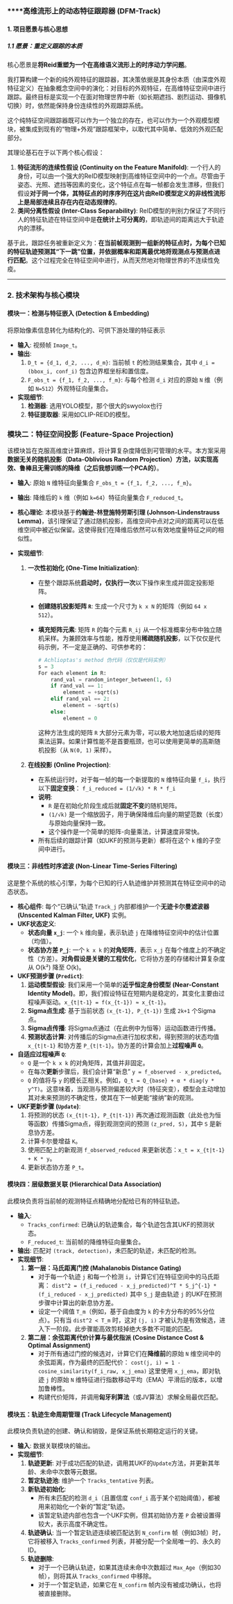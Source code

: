 ### ****高维流形上的动态特征跟踪器 (DFM-Track)

#### **1. 项目愿景与核心思想**

##### **1.1 愿景：重定义跟踪的本质**

核心愿景是**将Reid重塑为一个在高维语义流形上的时序动力学问题**。

我打算构建一个新的纯外观特征的跟踪器，其决策依据是其身份本质（由深度外观特征定义）在抽象概念空间中的演化：对目标的外观特征，在高维特征空间中进行跟踪。最终目标是实现一个在面对物理世界中断（如长期遮挡、剧烈运动、摄像机切换）时，依然能保持身份连续性的外观跟踪系统。

这个纯特征空间跟踪器既可以作为一个独立的存在，也可以作为一个外观模型模块，被集成到现有的“物理+外观”跟踪框架中，以取代其中简单、低效的外观匹配部分。

其理论基石在于以下两个核心假设：

1. **特征流形的连续性假设 (Continuity on the Feature Manifold)**: 一个行人的身份，可以由一个强大的ReID模型映射到高维特征空间中的一个点。尽管由于姿态、光照、遮挡等因素的变化，这个特征点在每一帧都会发生漂移，但我们假设**对于同一个体，其特征点的时序序列在这片由ReID模型定义的非线性流形上是局部连续且存在内在动态规律的**。
2. **类间分离性假设 (Inter-Class Separability)**: ReID模型的判别力保证了不同行人的特征轨迹在特征空间中是**在统计上可分离的**，即轨迹间的距离远大于轨迹内的漂移。

基于此，跟踪任务被重新定义为：**在当前帧观测到一组新的特征点时，为每个已知的特征轨迹预测其“下一跳”位置，并依据概率和距离最优地将观测点与预测点进行匹配**。这个过程完全在特征空间中进行，从而天然地对物理世界的不连续性免疫。

------

### **2. 技术架构与核心模块**

#### **模块一：检测与特征嵌入 (Detection & Embedding)**

将原始像素信息转化为结构化的、可供下游处理的特征表示

- **输入**: 视频帧 `Image_t`。
- **输出**:
  1. `D_t = {d_1, d_2, ..., d_m}`: 当前帧 `t` 的检测结果集合，其中 `d_i = (bbox_i, conf_i)` 包含边界框坐标和置信度。
  2. `F_obs_t = {f_1, f_2, ..., f_m}`: 与每个检测 `d_i` 对应的原始 `N` 维（例如 `N=512`）外观特征向量集合。
- **实现细节**:
  1. **检测器**: 选用YOLO模型，那个很大的swyolox也行
  2. **特征提取器**: 采用如CLIP-REID的模型。

### **模块二：特征空间投影 (Feature-Space Projection)**

该模块旨在克服高维度计算麻烦，将计算复杂度降低到可管理的水平。本方案采用**数据无关的随机投影（Data-Oblivious Random Projection）**方法，以实现高效、鲁棒且无需训练的降维**（之后我想训练一个PCA的）**。

- **输入**: 原始 `N` 维特征向量集合 `F_obs_t = {f_1, f_2, ..., f_m}`。

- **输出**: 降维后的 `k` 维（例如 `k=64`）特征向量集合 `F_reduced_t`。

- **核心理论**: 本模块基于**约翰逊-林登施特劳斯引理 (Johnson-Lindenstrauss Lemma)**，该引理保证了通过随机投影，高维空间中点对之间的距离可以在低维空间中被近似保留。这使得我们在降维后依然可以有效地度量特征之间的相似性。

- **实现细节**:

  1. **一次性初始化 (One-Time Initialization)**:

     - 在整个跟踪系统**启动时，仅执行一次**以下操作来生成并固定投影矩阵。

     - **创建随机投影矩阵 `R`**: 生成一个尺寸为 `k x N` 的矩阵（例如 `64 x 512`）。

     - **填充矩阵元素**: 矩阵 `R` 的每个元素 `R_ij` 从一个标准概率分布中独立随机采样。为兼顾效率与性能，推荐使用**稀疏随机投影**，以下仅仅是代码示例，不一定是正确的、可供参考的：

       ```python
       # Achlioptas's method 伪代码（仅仅是代码实例）
       s = 3
       For each element in R:
           rand_val = random_integer_between(1, 6)
           if rand_val == 1:
               element = +sqrt(s)
           elif rand_val == 2:
               element = -sqrt(s)
           else:
               element = 0
       ```

       这种方法生成的矩阵 `R` 大部分元素为零，可以极大地加速后续的矩阵乘法运算。如果计算性能不是首要瓶颈，也可以使用更简单的高斯随机投影（从 `N(0, 1)` 采样）。

  2. **在线投影 (Online Projection)**:

     - 在系统运行时，对于每一帧的每一个新提取的 `N` 维特征向量 `f_i`，执行以下**固定变换**：
       `f_i_reduced = (1/√k) * R * f_i`
     - **说明**:
       - `R` 是在初始化阶段生成后就**固定不变**的随机矩阵。
       - `(1/√k)` 是一个缩放因子，用于确保降维后向量的期望范数（长度）与原始向量保持一致。
       - 这个操作是一个简单的矩阵-向量乘法，计算速度非常快。
     - 所有后续的跟踪计算（如UKF的预测与更新）都将在这个 `k` 维的子空间中进行。

#### **模块三：非线性时序滤波 (Non-Linear Time-Series Filtering)**

这是整个系统的核心引擎，为每个已知的行人轨迹维护并预测其在特征空间中的动态状态。

- **核心组件**: 每个“已确认”轨迹 `Track_j` 内部都维护一个**无迹卡尔曼滤波器 (Unscented Kalman Filter, UKF)** 实例。
- **UKF状态定义**:
  - **状态向量 `x_j`**: 一个 `k` 维向量，表示轨迹 `j` 在降维特征空间中的估计位置（均值）。
  - **状态协方差 `P_j`**: 一个 `k x k` 的**对角矩阵**，表示 `x_j` 在每个维度上的不确定性（方差）。**对角假设是关键的工程优化**，它将协方差的存储和计算复杂度从 O(k²) 降至 O(k)。
- **UKF预测步骤 (`Predict`)**:
  1. **运动模型假设**: 我们采用一个简单的**近乎恒定身份模型 (Near-Constant Identity Model)**。即，我们假设特征在短期内是稳定的，其变化主要由过程噪声驱动。`x_{t|t-1} = f(x_{t-1}) ≈ x_{t-1}`。
  2. **Sigma点生成**: 基于当前状态 `(x_{t-1}, P_{t-1})` 生成 `2k+1` 个Sigma点。
  3. **Sigma点传播**: 将Sigma点通过（在此例中为恒等）运动函数进行传播。
  4. **预测状态计算**: 对传播后的Sigma点进行加权求和，得到预测的状态均值 `x_{t|t-1}` 和协方差 `P_{t|t-1}`。协方差的计算会加上**过程噪声 `Q`**。
- **自适应过程噪声 `Q`**:
  - `Q` 是一个 `k x k` 的对角矩阵，其值并非固定。
  - 在每次**更新**步骤后，我们会计算“新息” `y = f_observed - x_predicted`。
  - `Q` 的值将与 `y` 的模长正相关。例如，`Q_t = Q_{base} + α * diag(y * y^T)`。这意味着，当观测与预测偏差较大时（特征突变），模型会主动增加其对未来预测的不确定性，使其在下一帧更能“接纳”新的观测。
- **UKF更新步骤 (`Update`)**:
  1. 将预测的状态 `(x_{t|t-1}, P_{t|t-1})` 再次通过观测函数（此处也为恒等函数）传播Sigma点，得到观测空间的预测 `(z_pred, S)`，其中 `S` 是新息协方差。
  2. 计算卡尔曼增益 `K`。
  3. 使用匹配上的新观测 `f_observed_reduced` 来更新状态：`x_t = x_{t|t-1} + K * y`。
  4. 更新状态协方差 `P_t`。

#### **模块四：层级数据关联 (Hierarchical Data Association)**

此模块负责将当前帧的观测特征点精确地分配给已有的特征轨迹。

- **输入**:
  - `Tracks_confirmed`: 已确认的轨迹集合，每个轨迹包含其UKF的预测状态。
  - `F_reduced_t`: 当前帧的降维特征向量集合。
- **输出**: 匹配对 `(track, detection)`，未匹配的轨迹，未匹配的检测。
- **实现细节**:
  1. **第一层：马氏距离门控 (Mahalanobis Distance Gating)**
     - 对于每一个轨迹 `j` 和每一个检测 `i`，计算它们在特征空间中的马氏距离：
       `dist^2 = (f_i_reduced - x_j_predicted)^T * S_j^{-1} * (f_i_reduced - x_j_predicted)`
       其中 `S_j` 是由轨迹 `j` 的UKF在预测步骤中计算出的新息协方差。
     - 设定一个阈值 `T_m`（例如，基于自由度为 `k` 的卡方分布的95%分位点）。只有当 `dist^2 < T_m` 时，这对 `(j, i)` 才被认为是有效候选，进入下一阶段。此步骤能高效剪枝掉绝大多数不可能的匹配。
  2. **第二层：余弦距离代价计算与最优指派 (Cosine Distance Cost & Optimal Assignment)**
     - 对于所有通过门控的候选对，计算它们在**降维前**的原始 `N` 维空间中的余弦距离，作为最终的匹配代价：
       `cost(j, i) = 1 - cosine_similarity(f_i_raw, x_j_ema)`
       这里使用 `x_j_ema`，即对轨迹 `j` 的原始 `N` 维特征进行指数移动平均（EMA）平滑后的版本，以增加鲁棒性。
     - 构建代价矩阵，并调用**匈牙利算法**（或JV算法）求解全局最优匹配。

#### **模块五：轨迹生命周期管理 (Track Lifecycle Management)**

此模块负责轨迹的创建、确认和销毁，是保证系统长期稳定运行的关键。

- **输入**: 数据关联模块的输出。
- **实现细节**:
  1. **轨迹更新**: 对于成功匹配的轨迹，调用其UKF的`Update`方法，并更新其年龄、未命中次数等元数据。
  2. **暂定轨迹池**: 维护一个 `Tracks_tentative` 列表。
  3. **新轨迹初始化**:
     - 所有未匹配的检测 `d_i`（且置信度 `conf_i` 高于某个初始阈值），都被用来初始化一个新的“暂定”轨迹。
     - 该暂定轨迹内部也包含一个UKF实例，但其初始协方差 `P` 会被设置得较大，表示高度不确定性。
  4. **轨迹确认**: 当一个暂定轨迹连续被匹配达到 `N_confirm` 帧（例如3帧）时，它将被移入 `Tracks_confirmed` 列表，并被分配一个全局唯一的、永久的ID。
  5. **轨迹删除**:
     - 对于一个已确认轨迹，如果其连续未命中次数超过 `Max_Age`（例如30帧），则将其从 `Tracks_confirmed` 中移除。
     - 对于一个暂定轨迹，如果它在 `N_confirm` 帧内没有被成功确认，也将被直接删除。